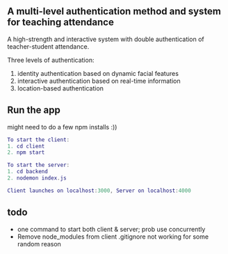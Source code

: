 ## A multi-level authentication method and system for teaching attendance 

A high-strength and interactive system with double authentication of teacher-student attendance. 

Three levels of authentication:
1.	identity authentication based on dynamic facial features 
2.	interactive authentication based on real-time information
3.	location-based authentication


## Run the app
might need to do a few npm installs :))
```lua
To start the client:
1. cd client
2. npm start

To start the server:
1. cd backend
2. nodemon index.js

Client launches on localhost:3000, Server on localhost:4000
```
## todo
- one command to start both client & server; prob use concurrently 
- Remove node_modules from client .gitignore not working for some random reason

